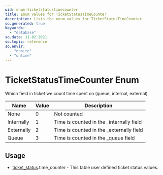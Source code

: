 ```yaml
---
uid: enum-ticketstatustimecounter
title: Enum values for TicketStatusTimeCounter
description: Lists the enum values for TicketStatusTimeCounter.
so.generated: true
keywords:
  - "database"
so.date: 11.02.2021
so.topic: reference
so.envir:
  - "onsite"
  - "online"
---
```


# TicketStatusTimeCounter Enum

Which field in ticket we count time spent on (queue, internal, external) 

| Name | Value | Description |
|------|-------|-------------|
|None|0|Not counted|
|Internally|1|Time is counted in the _internally field|
|Externally|2|Time is counted in the _externally field|
|Queue|3|Time is counted in the _queue field|

## Usage

* [ticket_status](../ticket-status.md).time_counter - This table user defined ticket status values.
